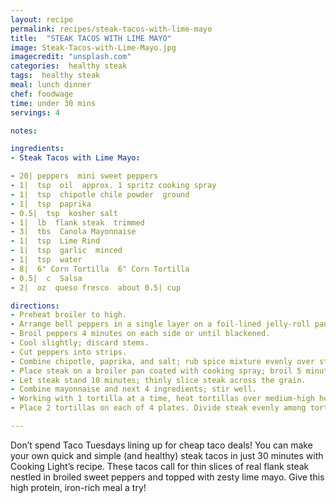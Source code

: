 ```yaml
---
layout: recipe
permalink: recipes/steak-tacos-with-lime-mayo
title:  "STEAK TACOS WITH LIME MAYO"
image: Steak-Tacos-with-Lime-Mayo.jpg
imagecredit: "unsplash.com"
categories:  healthy steak
tags:  healthy steak
meal: lunch dinner
chef: foodwage
time: under 30 mins
servings: 4

notes:

ingredients:
- Steak Tacos with Lime Mayo:

- 20| peppers  mini sweet peppers
- 1|  tsp  oil  approx. 1 spritz cooking spray
- 1|  tsp  chipotle chile powder  ground
- 1|  tsp  paprika
- 0.5|  tsp  kosher salt
- 1|  lb  flank steak  trimmed
- 3|  tbs  Canola Mayonnaise
- 1|  tsp  Lime Rind
- 1|  tsp  garlic  minced
- 1|  tsp  water
- 8|  6" Corn Tortilla  6" Corn Tortilla
- 0.5|  c  Salsa
- 2|  oz  queso fresco  about 0.5| cup

directions:
- Preheat broiler to high.
- Arrange bell peppers in a single layer on a foil-lined jelly-roll pan; lightly coat peppers with cooking spray.
- Broil peppers 4 minutes on each side or until blackened.
- Cool slightly; discard stems.
- Cut peppers into strips.
- Combine chipotle, paprika, and salt; rub spice mixture evenly over steak.
- Place steak on a broiler pan coated with cooking spray; broil 5 minutes on each side or until desired degree of doneness.
- Let steak stand 10 minutes; thinly slice steak across the grain.
- Combine mayonnaise and next 4 ingredients; stir well.
- Working with 1 tortilla at a time, heat tortillas over medium-high heat, directly on the eye of a burner, for about 15 seconds on each side or until lightly charred.
- Place 2 tortillas on each of 4 plates. Divide steak evenly among tortillas; top each taco with 0.25 cup sweet peppers, 1 tablespoon salsa, 1 tablespoon cheese, and 1.5 teaspoons mayonnaise mixture.

---
```


Don’t spend Taco Tuesdays lining up for cheap taco deals! You can make your own quick and simple (and healthy) steak tacos in just 30 minutes with Cooking Light’s recipe. These tacos call for thin slices of real flank steak nestled in broiled sweet peppers and topped with zesty lime mayo. Give this high protein, iron-rich meal a try!
